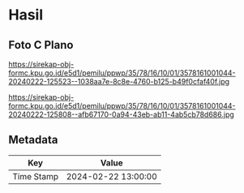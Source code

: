 # Hasil

## Foto C Plano

https://sirekap-obj-formc.kpu.go.id/e5d1/pemilu/ppwp/35/78/16/10/01/3578161001044-20240222-125523--1038aa7e-8c8e-4760-b125-b49f0cfaf40f.jpg

https://sirekap-obj-formc.kpu.go.id/e5d1/pemilu/ppwp/35/78/16/10/01/3578161001044-20240222-125808--afb67170-0a94-43eb-ab11-4ab5cb78d686.jpg


## Metadata

| Key        | Value               |
| ---------- | ------------------- |
| Time Stamp | 2024-02-22 13:00:00 |



